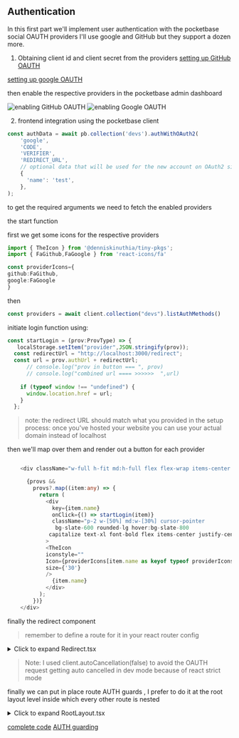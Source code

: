 ## Authentication
In this first part we'll implement user authentication with the pocketbase social OAUTH providers 
I'll use google and GitHub but they support a dozen more.

1. Obtaining client id and  client secret from the providers
[setting up GitHub OAUTH](https://docs.github.com/en/developers/apps/building-oauth-apps/creating-an-oauth-app)
    
[setting up google OAUTH](https://support.google.com/cloud/answer/6158849?hl=en)

then enable the respective providers in the pocketbase admin dashboard

![enabling GitHub OAUTH](https://dev-to-uploads.s3.amazonaws.com/uploads/articles/12jn3sgjgqpbewentr5l.png)
![enabling Google OAUTH](https://dev-to-uploads.s3.amazonaws.com/uploads/articles/1mklmx38egzps9zlkpan.png)

2. frontend integration
using the pocketbase client 
```ts
const authData = await pb.collection('devs').authWithOAuth2(
    'google',
    'CODE',
    'VERIFIER',
    'REDIRECT_URL',
    // optional data that will be used for the new account on OAuth2 sign-up
    {
      'name': 'test',
    },
);


```
to get the required arguments we need to fetch the enabled providers

the start function

first we get some icons for the respective providers
```ts
import { TheIcon } from '@denniskinuthia/tiny-pkgs';
import { FaGithub,FaGoogle } from 'react-icons/fa'

const providerIcons={
github:FaGithub,
google:FaGoogle
}
```
then

```ts
const providers = await client.collection("devs").listAuthMethods()
```
initiate login function using:
```ts
const startLogin = (prov:ProvType) => {
   localStorage.setItem("provider",JSON.stringify(prov));
  const redirectUrl = "http://localhost:3000/redirect";
  const url = prov.authUrl + redirectUrl;
      // console.log("prov in button === ", prov)
      // console.log("combined url ==== >>>>>>  ",url)
  
    if (typeof window !== "undefined") {
      window.location.href = url;
    }
  };
```
> note: the redirect URL should match what you provided in the setup process: once you've hosted your website you can use your actual domain instead of localhost

then we'll map over them and render out a button for each provider

```ts

    <div className="w-full h-fit md:h-full flex flex-wrap items-center justify-center gap-2 ">

      {provs &&
        provs?.map((item:any) => {
          return (
            <div
              key={item.name}
              onClick={() => startLogin(item)} 
              className="p-2 w-[50%] md:w-[30%] cursor-pointer
               bg-slate-600 rounded-lg hover:bg-slate-800 
             capitalize text-xl font-bold flex items-center justify-center gap-2"
            >
            <TheIcon
            iconstyle="" 
            Icon={providerIcons[item.name as keyof typeof providerIcons]}
            size={'30'}
            />
              {item.name}
            </div>
          );
        })}
    </div>
```

finally the redirect component
> remember to define a route for it in your react router config
<details>
<summary>Click to expand Redirect.tsx</summary>

```ts
Redirect.tsx



import React, { useEffect } from 'react'
import { useNavigate } from 'react-router-dom';
import { PBUser } from '../../utils/types/types';
import { useQueryClient } from '@tanstack/react-query';
import { client } from './../../utils/pb/config';
import { LoadingRipples } from '@denniskinuthia/tiny-pkgs';
import { redirect_url } from '../../utils/env';
import { login_url } from './../../utils/env';

interface RedirectProps {
user?:PBUser
}

export const Redirect: React.FC<RedirectProps> = ({user}) => {
const queryClient = useQueryClient()
const navigate = useNavigate()
const local_prov = JSON.parse(localStorage.getItem('provider') as string)
const url = new URL(window.location.href);
const code = url.searchParams.get('code') as string
const state = url.searchParams.get('state') as string


// this hasto match what you orovided in the oauth provider , in tis case google
let redirectUrl = redirect_url
useEffect(()=>{
    const pbOauthLogin=async()=>{
   client.autoCancellation(false)
    const oauthRes = await client.collection('devs')
    .authWithOAuth2(local_prov.name, code, local_prov.codeVerifier, redirectUrl)
        await client.collection('devs').update(oauthRes?.record.id as string, {
            avatar: oauthRes.meta?.avatarUrl,
            accessToken: oauthRes.meta?.accessToken
        })
    queryClient.setQueryData(['user'], client.authStore.model)
    navigate('/')

    }


    if (local_prov.state !== state) {
      const url = login_url
     if (typeof window !== 'undefined') {
            window.location.href = url;
        }
    }
    else {
    pbOauthLogin().catch((e) => {
    console.log("error logging in with provider  == ", e)
    })
    }

},[])





return (
 <div className='w-full h-full flex items-center justify-center'>
<LoadingRipples/>
</div>
);
}

```
</details>

> Note:  I used   client.autoCancellation(false) to avoid the OAUTH request getting auto cancelled in dev mode because of react strict mode 

finally we can put in place route AUTH guards , I prefer to do it at the root layout level inside which every other route is nested

<details>
<summary>Click to expand RootLayout.tsx</summary>

```ts
RootLayout.tsx


import React from 'react'
import { Outlet, useNavigate } from 'react-router-dom';
import { Toolbar } from '../../components/toolbar/Toolbar';
import { PBUser } from '../../utils/types/types';



interface RootLayoutProps {
user : PBUser
test_mode:boolean
}

export const RootLayout: React.FC<RootLayoutProps> = ({user,test_mode}) => {
    const navigate = useNavigate()
    React.useEffect(() => {
        if (!user?.email&&!test_mode) {
            navigate('/auth')
        }
    }, [user?.email])

return (
    <div className='w-full h-screen max-h-screen dark:bg-slate-900'>
        <div className='h-14 w-full  bg-slate-700 dark:bg-slate-800  
          bg-opacity-30 dark:bg-opacity-90 max-h-[50px] p-1
         sticky top-0 z-40'>
        <Toolbar user={user} />
        </div>
        <main className=' w-full h-full fixed top-12'>
            <Outlet />
        </main>
    </div>
);
}

```
</details>

[complete code](https://github.com/tigawanna/devhub)
[AUTH guarding](https://dev.to/tigawanna/auth-guarding-in-react-392o)
